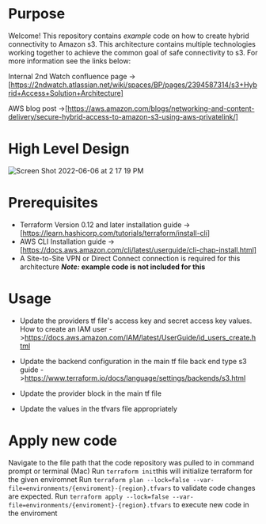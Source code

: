 # Purpose
Welcome! This repository contains _example_ code on how to create hybrid connectivity to Amazon s3. This architecture contains multiple technologies working together to achieve the common goal of safe connectivity to s3. For more information see the links below:

Internal 2nd Watch confluence page ->[https://2ndwatch.atlassian.net/wiki/spaces/BP/pages/2394587314/s3+Hybrid+Access+Solution+Architecture]

AWS blog post ->[https://aws.amazon.com/blogs/networking-and-content-delivery/secure-hybrid-access-to-amazon-s3-using-aws-privatelink/]



# High Level Design
![Screen Shot 2022-06-06 at 2 17 19 PM](https://user-images.githubusercontent.com/86376621/172231459-78da121d-f967-48e5-a0b1-ab53db36891e.png)

# Prerequisites
* Terraform Version 0.12 and later installation guide ->[https://learn.hashicorp.com/tutorials/terraform/install-cli]
* AWS CLI Installation guide ->[https://docs.aws.amazon.com/cli/latest/userguide/cli-chap-install.html]
* A Site-to-Site VPN or Direct Connect connection is required for this architecture **_Note:_ example code is not included for this**

# Usage
* Update the providers tf file's access key and secret access key values.
    How to create an IAM user ->https://docs.aws.amazon.com/IAM/latest/UserGuide/id_users_create.html
* Update the backend configuration in the main tf file
    back end type s3 guide ->https://www.terraform.io/docs/language/settings/backends/s3.html
* Update the provider block in the main tf file

* Update the values in the tfvars file appropriately

# Apply new code
Navigate to the file path that the code repository was pulled to in command prompt or terminal (Mac)
Run `terraform init`this will initialize terraform for the given enviromnet
Run `terraform plan --lock=false --var-file=environments/{enviroment}-{region}.tfvars` to validate code changes are expected.
Run `terraform apply --lock=false --var-file=environments/{enviroment}-{region}.tfvars` to execute new code in the enviroment
